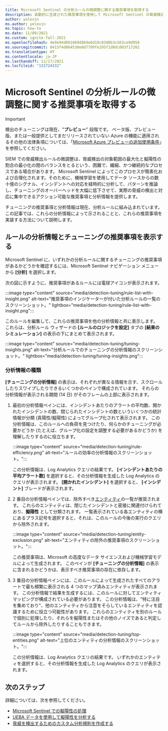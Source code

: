```yaml
---
title: Microsoft Sentinel の分析ルールの微調整に関する推奨事項を取得する
description: 自動的に生成された推奨事項を使用して Microsoft Sentinel の脅威検出ルールを微調整することにより、脅威検出の対象範囲を維持しながら擬陽性を削減する方法について説明します。
author: yelevin
ms.author: yelevin
ms.topic: how-to
ms.date: 11/09/2021
ms.custom: ignite-fall-2021
ms.openlocfilehash: 4e9e94d091869d8b9e6d19c0300b3c563ce9d958
ms.sourcegitcommit: 0415f4d064530e0d7799fe295f1d8dc003f17202
ms.translationtype: HT
ms.contentlocale: ja-JP
ms.lasthandoff: 11/17/2021
ms.locfileid: "132724332"
---
```

# <a name="get-fine-tuning-recommendations-for-your-analytics-rules-in-microsoft-sentinel"></a>Microsoft Sentinel の分析ルールの微調整に関する推奨事項を取得する

> [!IMPORTANT]
>
> 検出のチューニングは現在、"**プレビュー**" 段階です。 ベータ版、プレビュー版、または一般提供としてまだリリースされていない Azure の機能に適用されるその他の法律条項については、「[Microsoft Azure プレビューの追加使用条件](https://azure.microsoft.com/support/legal/preview-supplemental-terms/)」を参照してください。

SIEM での脅威検出ルールの微調整は、脅威検出の対象範囲の最大化と擬陽性の割合の最小化の間のバランスをとるという、困難で、繊細、かつ継続的なプロセスである場合があります。 Microsoft Sentinel によってこのプロセスが簡素化および合理化されます。そのために、機械学習を使用してデータ ソースからの数十億のシグナル、インシデントへの対応を経時的に分析して、パターンを推論し、チューニングのオーバーヘッドを大幅に低下させて、実際の脅威の検出と対応に集中できるアクション可能な推奨事項と分析情報を提供します。

チューニングの推奨事項と分析情報は現在、分析ルールに組み込まれています。 この記事では、これらの分析情報によって示されることと、これらの推奨事項を実装する方法について説明します。

## <a name="view-rule-insights-and-tuning-recommendations"></a>ルールの分析情報とチューニングの推奨事項を表示する

Microsoft Sentinel に、いずれかの分析ルールに関するチューニングの推奨事項があるかどうかを確認するには、Microsoft Sentinel ナビゲーション メニューから **[分析]** を選択します。

次の図に示すように、推奨事項があるルールには電球アイコンが表示されます。

:::image type="content" source="media/detection-tuning/rule-list-with-insight.png" alt-text="推奨事項のインジケーターが付いた分析ルールの一覧のスクリーンショット。" lightbox="media/detection-tuning/rule-list-with-insight.png":::

このルールを編集して、これらの推奨事項を他の分析情報と共に表示します。 これらは、分析ルール ウィザードの **[ルールのロジックを設定]** タブの **[結果のシミュレーション]** の表示の下にまとめて表示されます。

:::image type="content" source="media/detection-tuning/tuning-insights.png" alt-text="分析ルールでのチューニングの分析情報のスクリーンショット。" lightbox="media/detection-tuning/tuning-insights.png":::

### <a name="types-of-insights"></a>分析情報の種類

**[チューニングの分析情報]** の表示は、それぞれが異なる情報を示す、スクロールしたりスワイプしたりできるいくつかのペインで構成されています。 それらの分析情報が表示される期間 (14 日) がそのフレームの上部に表示されます。

1. 最初の分析情報ペインには、インシデントあたりのアラートの平均数、開かれたインシデントの数、閉じられたインシデントの数といういくつかの統計情報が分類 (真陽性/擬陽性) によってグループ化されて表示されます。 この分析情報は、このルールへの負荷を見つけたり、何らかのチューニングが必要かどうか (たとえば、グループ化の設定を調整する必要があるかどうか) を理解したりするのに役立ちます。

    :::image type="content" source="media/detection-tuning/rule-efficiency.png" alt-text="ルールの効率の分析情報のスクリーンショット。":::

    この分析情報は、Log Analytics クエリの結果です。 **[インシデントあたりの平均アラート数]** を選択すると、その分析情報を生成した Log Analytics のクエリが表示されます。 **[開かれたインシデント]** を選択すると、 **[インシデント]** ブレードが表示されます。

1. 2 番目の分析情報ペインでは、除外すべき[エンティティ](entities.md)の一覧が推奨されます。 これらのエンティティは、閉じたインシデントと密接に関連付けられており、**擬陽性** として分類されます。 一覧表示されている各エンティティの横にあるプラス記号を選択すると、それは、このルールの今後の実行のクエリから除外されます。 

    :::image type="content" source="media/detection-tuning/entity-exclusion.png" alt-text="エンティティの除外の推奨事項のスクリーンショット。":::

    この推奨事項は、Microsoft の高度なデータ サイエンスおよび機械学習モデルによって生成されます。 このペインが **[チューニングの分析情報]** の表示に含まれるかどうかは、表示すべき推奨事項の存在に依存します。

1. 3 番目の分析情報ペインには、このルールによって生成されたすべてのアラートで最も頻繁に表示される 4 つのマップ済みエンティティが表示されます。 この分析情報で結果を生成するには、このルールに対してエンティティ マッピングが構成されている必要があります。 この分析情報は、"特に注目を集めており"、他のエンティティから注意をそらしているエンティティを認識するために役立つ可能性があります。 これらのエンティティを別のルールで個別に処理したり、それらを擬陽性またはその他のノイズであると判定してルールから除外したりすることもできます。

    :::image type="content" source="media/detection-tuning/top-entities.png" alt-text="上位のエンティティの分析情報のスクリーンショット。":::

    この分析情報は、Log Analytics クエリの結果です。 いずれかのエンティティを選択すると、その分析情報を生成した Log Analytics のクエリが表示されます。

## <a name="next-steps"></a>次のステップ

詳細については、次を参照してください。
- [Microsoft Sentinel での擬陽性の処理](false-positives.md)
- [UEBA データを使用して擬陽性を分析する](investigate-with-ueba.md#use-ueba-data-to-analyze-false-positives)
- [脅威を検出するためのカスタム分析規則を作成する](detect-threats-custom.md)
